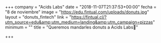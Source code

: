 +++
company = "Acids Labs"
date = "2018-11-07T21:37:53+00:00"
fecha = "8 de noviembre"
image = "https://edu.fintual.com/uploads/donuts.jpg"
layout = "donuts_fintech"
link = "https://fintual.cl/?utm_source=edu&amp;utm_medium=landing&amp;utm_campaign=pizzas"
minimum = ""
title = "Queremos mandarles donuts a Acids Labs🍩"

+++
